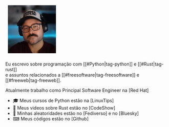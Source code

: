 <div class="grid h-card hero-grid" style="grid-template-columns: 1fr 4fr;">

<div class="" style="align-content: center;">
<img src="./media/avatar.jpg" style="width: 150px;margin: 8px;" class="p-photo avatar">
</div>
<div>

Eu escrevo sobre programação com [[#Python|tag-python]] e [[#Rust|tag-rust]]  
e assuntos relacionados a [[#freesoftware|tag-freesoftware]] e [[#freeweb|tag-freeweb]].  

Atualmente trabalho como Principal Software Engineer na [Red Hat]
- 🎓 Meus cursos de Python estão na [LinuxTips]
- 🎥 Meus videos sobre Rust estão no [CodeShow]
- 📓 Minhas aleatoridades estão no [Fediverso] e no [Bluesky]
- ⌨ Meus códigos estão no [Github]

</div>

</div>